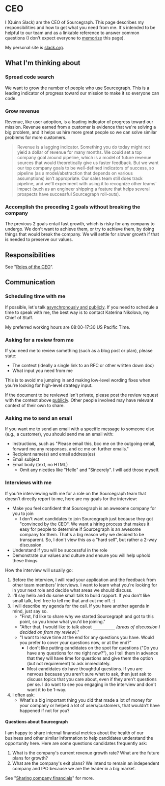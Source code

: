# CEO

I (Quinn Slack) am the CEO of Sourcegraph. This page describes my responsibilities and how to get what you need from me. It's intended to be helpful to our team and as a linkable reference to answer common questions (I don't expect everyone to [memorize](../usage.md#links) this page).

My personal site is [slack.org](https://slack.org).

## What I'm thinking about

### Spread code search


We want to grow the number of people who use Sourcegraph. This is a leading indicator of progress toward our mission to make it so everyone can code.

### Grow revenue

Revenue, like user adoption, is a leading indicator of progress toward our mission. Revenue earned from a customer is evidence that we're solving a big problem, and it helps us hire more great people so we can solve similar problems for more customers.

> Revenue is a lagging indicator. Something you do today might not yield a dollar of revenue for many months. We could set a top company goal around pipeline, which is a model of future revenue sources that would theoretically give us faster feedback. But we want our top company goals to be well-defined indicators of success, so pipeline (as a model/abstraction that depends on various assumptions) isn't appropriate. Our sales team still does track pipeline, and we'll experiment with using it to recognize other teams' impact (such as an engineer shipping a feature that helps several prospects have successful Sourcegraph roll-outs).

### Accomplish the preceding 2 goals without breaking the company

The previous 2 goals entail fast growth, which is risky for any company to undergo. We don't want to achieve them, or try to achieve them, by doing things that would break the company. We will settle for slower growth if that is needed to preserve our values.

## Responsibilities

See "[Roles of the CEO](roles.md)".

## Communication

### Scheduling time with me

If possible, let's talk [asynchronously and publicly](../communication.md). If you need to schedule a time to speak with me, the best way is to contact Katerina Nikolova, my Chief of Staff.

My preferred working hours are 08:00-17:30 US Pacific Time.

### Asking for a review from me

If you need me to review something (such as a blog post or plan), please state:

- The context (ideally a single link to an RFC or other written down doc)
- What input you need from me

This is to avoid me jumping in and making low-level wording fixes when you're looking for high-level strategy input.

If the document to be reviewed isn't private, please post the review request with the context above [publicly](../communication.md). Other people involved may have relevant context of their own to share.

### Asking me to send an email

If you want me to send an email with a specific message to someone else (e.g., a customer), you should send me an email with:

- Instructions, such as "Please email this, bcc me on the outgoing email, forward me any responses, and cc me on further emails."
- Recipient name(s) and email address(es)
- Email subject
- Email body (text, no HTML)
  - Omit any niceties like "Hello" and "Sincerely". I will add those myself.

### Interviews with me

If you're interviewing with me for a role on the Sourcegraph team that doesn't directly report to me, here are my goals for the interview:

- Make you feel confident that Sourcegraph is an awesome company for you to join
  - I don't want candidates to join Sourcegraph just because they got "convinced by the CEO". We want a hiring process that makes it easy for people to determine if Sourcegraph is an awesome company for them. That's a big reason why we decided to be transparent. So, I don't view this as a "hard sell", but rather a 2-way discussion.
- Understand if you will be successful in the role
- Demonstrate our values and culture and ensure you will help uphold these things

How the interview will usually go:

1. Before the interview, I will read your application and the feedback from other team members' interviews. I want to learn what you're looking for in your next role and decide what areas we should discuss.
1. I'll say hello and do some small talk to build rapport. If you don't like small talk, feel free to tell me that and cut me off. :)
1. I will describe my agenda for the call. If you have another agenda in mind, just say so.
   - "First, I'd like to share why we started Sourcegraph and got to this point, so you know what you'd be joining."
   - "After that, I would like to talk about `__________` *(areas of discussion I decided on from my review)*."
   - "I want to leave time at the end for any questions you have. Would you prefer to cover your questions now, or at the end?"
     - I don't like putting candidates on the spot for questions ("Do you have any questions for me right now?"), so I tell them in advance that they will have time for questions and give them the option (but not requirement) to ask immediately.
     - Most candidates do have thoughtful questions. If you are nervous because you aren't sure what to ask, then just ask to discuss topics that you care about, even if they aren't questions per se. I do want to see you engaging in the interview and don't want it to be 1-way.
1. I often ask:
   - What's a big important thing you did that made a lot of money for your company or helped a lot of users/customers, that wouldn't have happened if not for you?

#### Questions about Sourcegraph

I am happy to share internal financial metrics about the health of our business and other similar information to help candidates understand the opportunity here. Here are some questions candidates frequently ask:

1. What is the company's current revenue growth rate? What are the future plans for growth?
1. What are the company's exit plans? We intend to remain an independent company and IPO because we are the leader in a big market.

See "[Sharing company financials](../talent/hiring/index.md#sharing-company-financials)" for more.
